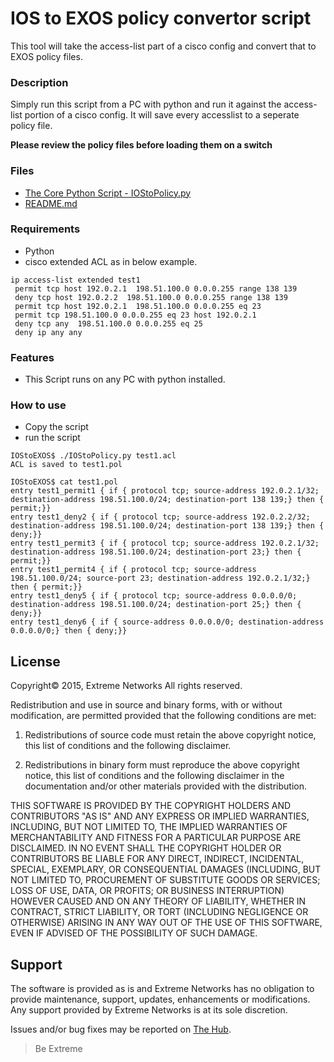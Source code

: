 # IOS to EXOS policy convertor script
This tool will take the access-list part of a cisco config and convert that to EXOS policy files.

### Description
Simply run this script from a PC with python and run it against the access-list portion of a cisco config.
It will save every accesslist to a seperate policy file.

**Please review the policy files before loading them on a switch**

### Files
* [The Core Python Script - IOStoPolicy.py](IOStoPolicy.py)
* [README.md](README.md)


### Requirements
* Python
* cisco extended ACL as in below example.
```
ip access-list extended test1
 permit tcp host 192.0.2.1  198.51.100.0 0.0.0.255 range 138 139
 deny tcp host 192.0.2.2  198.51.100.0 0.0.0.255 range 138 139
 permit tcp host 192.0.2.1  198.51.100.0 0.0.0.255 eq 23
 permit tcp 198.51.100.0 0.0.0.255 eq 23 host 192.0.2.1
 deny tcp any  198.51.100.0 0.0.0.255 eq 25
 deny ip any any
```

### Features
* This Script runs on any PC with python installed.
 

### How to use
* Copy the script
* run the script 
```
IOStoEXOS$ ./IOStoPolicy.py test1.acl 
ACL is saved to test1.pol

IOStoEXOS$ cat test1.pol 
entry test1_permit1 { if { protocol tcp; source-address 192.0.2.1/32; destination-address 198.51.100.0/24; destination-port 138 139;} then { permit;}}
entry test1_deny2 { if { protocol tcp; source-address 192.0.2.2/32; destination-address 198.51.100.0/24; destination-port 138 139;} then { deny;}}
entry test1_permit3 { if { protocol tcp; source-address 192.0.2.1/32; destination-address 198.51.100.0/24; destination-port 23;} then { permit;}}
entry test1_permit4 { if { protocol tcp; source-address 198.51.100.0/24; source-port 23; destination-address 192.0.2.1/32;} then { permit;}}
entry test1_deny5 { if { protocol tcp; source-address 0.0.0.0/0; destination-address 198.51.100.0/24; destination-port 25;} then { deny;}}
entry test1_deny6 { if { source-address 0.0.0.0/0; destination-address 0.0.0.0/0;} then { deny;}}
```


## License
Copyright© 2015, Extreme Networks
All rights reserved.

Redistribution and use in source and binary forms, with or without modification,
are permitted provided that the following conditions are met:

1. Redistributions of source code must retain the above copyright notice, this
list of conditions and the following disclaimer.

2. Redistributions in binary form must reproduce the above copyright notice,
this list of conditions and the following disclaimer in the documentation
and/or other materials provided with the distribution.

THIS SOFTWARE IS PROVIDED BY THE COPYRIGHT HOLDERS AND CONTRIBUTORS "AS IS" AND
ANY EXPRESS OR IMPLIED WARRANTIES, INCLUDING, BUT NOT LIMITED TO, THE IMPLIED
WARRANTIES OF MERCHANTABILITY AND FITNESS FOR A PARTICULAR PURPOSE ARE
DISCLAIMED. IN NO EVENT SHALL THE COPYRIGHT HOLDER OR CONTRIBUTORS BE LIABLE
FOR ANY DIRECT, INDIRECT, INCIDENTAL, SPECIAL, EXEMPLARY, OR CONSEQUENTIAL
DAMAGES (INCLUDING, BUT NOT LIMITED TO, PROCUREMENT OF SUBSTITUTE GOODS OR
SERVICES; LOSS OF USE, DATA, OR PROFITS; OR BUSINESS INTERRUPTION) HOWEVER
CAUSED AND ON ANY THEORY OF LIABILITY, WHETHER IN CONTRACT, STRICT LIABILITY,
OR TORT (INCLUDING NEGLIGENCE OR OTHERWISE) ARISING IN ANY WAY OUT OF THE USE
OF THIS SOFTWARE, EVEN IF ADVISED OF THE POSSIBILITY OF SUCH DAMAGE.

## Support
The software is provided as is and Extreme Networks has no obligation to provide
maintenance, support, updates, enhancements or modifications.
Any support provided by Extreme Networks is at its sole discretion.

Issues and/or bug fixes may be reported on [The Hub](https://community.extremenetworks.com/).

>Be Extreme
